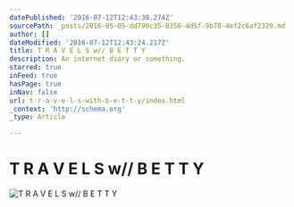 ```yaml
---
datePublished: '2016-07-12T12:43:30.274Z'
sourcePath: _posts/2016-05-05-dd790c35-8356-4d5f-9b78-4ef2c6af2329.md
author: []
dateModified: '2016-07-12T12:43:24.217Z'
title: T R A V E L S w// B E T T Y
description: An internet diary or something.
starred: true
inFeed: true
hasPage: true
inNav: false
url: t-r-a-v-e-l-s-with-b-e-t-t-y/index.html
_context: 'http://schema.org'
_type: Article

---
```

# T R A V E L S w// B E T T Y
![T R A V E L S w// B E T T Y](https://the-grid-user-content.s3-us-west-2.amazonaws.com/8a8b7084-2f06-4e95-a3bf-6875b4db9ec4.jpg)
